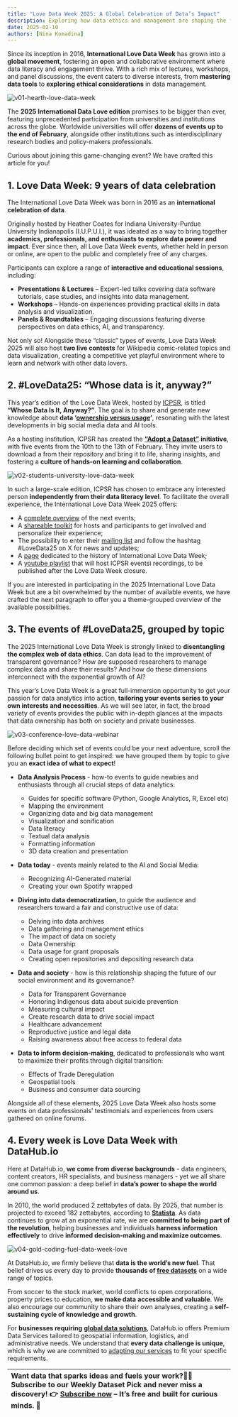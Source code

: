 ```yaml
---
title: "Love Data Week 2025: A Global Celebration of Data’s Impact"
description: Exploring how data ethics and management are shaping the future, one dataset at a time.
date: 2025-02-10
authors: [Nina Komadina]
---
```


Since its inception in 2016, **International Love Data Week** has grown into a **global movement**, fostering an **o**pen and collaborative environment where data literacy and engagement thrive. With a rich mix of lectures, workshops, and panel discussions, the event caters to diverse interests, from **mastering data tools** to **exploring ethical considerations** in data management.

![v01-hearth-love-data-week](/assets/v01-hearth-love-data-week.svg)

The **2025 International Data Love edition** promises to be bigger than ever, featuring unprecedented participation from universities and institutions across the globe. Worldwide universities will offer **dozens of events up to the end of February**, alongside other institutions such as interdisciplinary research bodies and policy-makers professionals.

Curious about joining this game-changing event? We have crafted this article for you\!

## 1\. Love Data Week: 9 years of data celebration

The International Love Data Week was born in 2016 as an **international celebration of data**.

Originally hosted by Heather Coates for Indiana University-Purdue University Indianapolis (I.U.P.U.I.), it was ideated as a way to bring together **academics, professionals, and enthusiasts to** **explore data power and impact**. Ever since then, all Love Data Week events, whether held in person or online, are open to the public and completely free of any charges.

Participants can explore a range of **interactive and educational sessions**, including:

* **Presentations & Lectures** – Expert-led talks covering data software tutorials, case studies, and insights into data management.
* **Workshops** – Hands-on experiences providing practical skills in data analysis and visualization.
* **Panels & Roundtables** – Engaging discussions featuring diverse perspectives on data ethics, AI, and transparency.

Not only so\! Alongside these “classic” types of events, Love Data Week 2025 will also host **two live contests** for Wikipedia comic-related topics and data visualization, creating a competitive yet playful environment where to learn and network with other data lovers.

## 2\. \#LoveData25: “Whose data is it, anyway?”

This year’s edition of the Love Data Week, hosted by [ICPSR](https://www.icpsr.umich.edu/web/ICPSR/cms/5224), is titled **“Whose Data Is It, Anyway?”**. The goal is to share and generate new knowledge about **data ‘[ownership versus usage](https://www.icpsr.umich.edu/web/about/cms/1576)’**, resonating with the latest developments in big social media data and AI tools.

As a hosting institution, ICPSR has created the [**“Adopt a Dataset”**](https://www.icpsr.umich.edu/web/about/cms/1576) **initiative**, with five events from the 10th to the 13th of February. They invite users to download a from their repository and bring it to life, sharing insights, and fostering a **culture of hands-on learning and collaboration**.

![v02-students-university-love-data-week](/assets/v02-students-university-love-data-week.svg)

In such a large-scale edition, ICPSR has chosen to embrace any interested person **independently from their data literacy level**. To facilitate the overall experience, the International Love Data Week 2025 offers:

* A [complete overview](https://www.icpsr.umich.edu/web/ICPSR/cms/5224) of the next events;
* A [shareable toolkit](https://www.icpsr.umich.edu/web/about/cms/5254) for hosts and participants to get involved and personalize their experience;
* The possibility to enter their [mailing list](https://umich.us14.list-manage.com/subscribe?u=22efdb2c40e55b8126be00251&id=0de6c4d27a) and follow the hashtag \#LoveData25 on X for news and updates;
* A [page](https://www.icpsr.umich.edu/web/about/cms/4655) dedicated to the history of International Love Data Week;
* A [youtube playlist](https://www.youtube.com/playlist?list=PLqC9lrhW1VvZsUHvfRSy5mmK0t20Gcban) that will host ICPSR eventsì recordings, to be published after the Love Data Week closure.

If you are interested in participating in the 2025 International Love Data Week but are a bit overwhelmed by the number of available events, we have crafted the next paragraph to offer you a theme-grouped overview of the available possibilities.

## 3\. The events of \#LoveData25, grouped by topic

The 2025 International Love Data Week is strongly linked to **disentangling the complex web of data ethics**. Can data lead to the improvement of transparent governance? How are supposed researchers to manage complex data and share their results? And how do these dimensions interconnect with the exponential growth of AI?

This year’s Love Data Week is a great full-immersion opportunity to get your passion for data analytics into action, **tailoring your events series** **to your own interests and necessities**. As we will see later, in fact, the broad variety of events provides the public with in-depth glances at the impacts that data ownership has both on society and private businesses.

![v03-conference-love-data-webinar](/assets/v03-conference-love-data-webinar.svg)

Before deciding which set of events could be your next adventure, scroll the following bullet point to get inspired: we have grouped them by topic to give you an **exact idea of what to expect**\!

* **Data Analysis Process** \- how-to events to guide newbies and enthusiasts through all crucial steps of data analytics:
  * Guides for specific software (Python, Google Analytics, R, Excel etc)
  * Mapping the environment
  * Organizing data and big data management
  * Visualization and sonification
  * Data literacy
  * Textual data analysis
  * Formatting information
  * 3D data creation and presentation

* **Data today** \- events mainly related to the AI and Social Media:
  * Recognizing AI-Generated material
  * Creating your own Spotify wrapped

* **Diving into data democratization**, to guide the audience and researchers toward a fair and constructive use of data:
  * Delving into data archives
  * Data gathering and management ethics
  * The impact of data on society
  * Data Ownership
  * Data usage for grant proposals
  * Creating open repositories and depositing research data

* **Data and society** \- how is this relationship shaping the future of our social environment and its governance?
  * Data for Transparent Governance
  * Honoring Indigenous data about suicide prevention
  * Measuring cultural impact
  * Create research data to drive social impact
  * Healthcare advancement
  * Reproductive justice and legal data
  * Raising awareness about free access to federal data

* **Data to inform decision-making**, dedicated to professionals who want to maximize their profits through digital transition:
  * Effects of Trade Deregulation
  * Geospatial tools
  * Business and consumer data sourcing

Alongside all of these elements, 2025 Love Data Week also hosts some events on data professionals’ testimonials and experiences from users gathered on online forums.

## 4\. Every week is Love Data Week with DataHub.io

Here at DataHub.io, **we come from diverse backgrounds** \- data engineers, content creators, HR specialists, and business managers \- yet we all share one common passion: a deep belief in **data’s power to shape the world around us**.

In 2010, the world produced 2 zettabytes of data. By 2025, that number is projected to exceed 182 zettabytes, according to [**Statista**](https://www.statista.com/statistics/871513/worldwide-data-created/). As data continues to grow at an exponential rate, we are **committed to being part of the revolution**, helping businesses and individuals **harness information effectively** to drive **informed decision-making and maximize outcomes**.

![v04-gold-coding-fuel-data-week-love](/assets/v04-gold-coding-fuel-data-week-love.svg)

At DataHub.io, we firmly believe that **data is the world’s new fuel**. That belief drives us every day to provide **thousands of [free datasets](https://datahub.io/collections)** on a wide range of topics.

From soccer to the stock market, world conflicts to open corporations, property prices to education, **we make data** **accessible and valuable**. We also encourage our community to share their own analyses, creating a **self-sustaining cycle of knowledge and growth**.

For **businesses requiring** [**global data solutions**](https://datahub.io/solutions), DataHub.io offers Premium Data Services tailored to geospatial information, logistics, and administrative needs. We understand that **every data challenge is unique**, which is why we are committed to [adapting our services](https://calendar.google.com/calendar/u/0/appointments/schedules/AcZssZ1zG1LrWMRrPYDyiCGy4F4HW3raQ6SZ5dvU5ifFZa38RHLckEMHh4tRMRiDqynAfC9yrhYT5JQM) to fit your specific requirements.

| Want data that sparks ideas and fuels your work?📩 Subscribe to our Weekly Dataset Pick and never miss a discovery\! 👉 [Subscribe now](https://datahub.io/#newsletter-form) – It’s free and built for curious minds. 🚀 |
| :---- |
